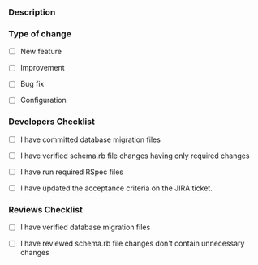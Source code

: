 ### Description



### Type of change

- [ ] New feature
- [ ] Improvement
- [ ] Bug fix
- [ ] Configuration


### Developers Checklist

- [ ] I have committed database migration files
- [ ] I have verified schema.rb file changes having only required changes
- [ ] I have run required RSpec files
- [ ] I have updated the acceptance criteria on the JIRA ticket.
 

### Reviews Checklist

- [ ] I have verified database migration files
- [ ] I have reviewed schema.rb file changes don't contain unnecessary changes
 